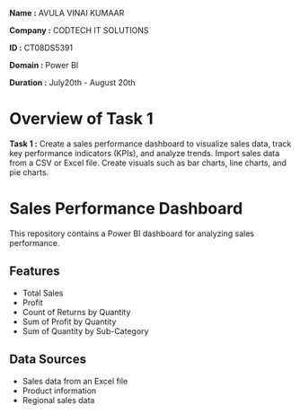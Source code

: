 **Name :** AVULA VINAI KUMAAR 

**Company :** CODTECH IT SOLUTIONS 

**ID :** CT08DS5391 

**Domain :** Power BI

**Duration :** July20th - August 20th

# Overview of Task 1
**Task 1 :** Create a sales performance dashboard to visualize sales data, track key performance indicators (KPIs), and analyze trends. Import sales data from a CSV or Excel file. Create visuals such as bar charts, line charts, and pie charts.
# Sales Performance Dashboard

This repository contains a Power BI dashboard for analyzing sales performance.

## Features

- Total Sales
- Profit
- Count of Returns by Quantity
- Sum of Profit by Quantity
- Sum of Quantity by Sub-Category

## Data Sources

- Sales data from an Excel file
- Product information
- Regional sales data

